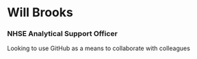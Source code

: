 <!DOCTYPE html>
<html>
<head>
<h1>Will Brooks</h1>
</head>
<body>
<h3>NHSE Analytical Support Officer</h3>
<p>Looking to use GitHub as a means to collaborate with colleagues</p>
</body>
</html>
